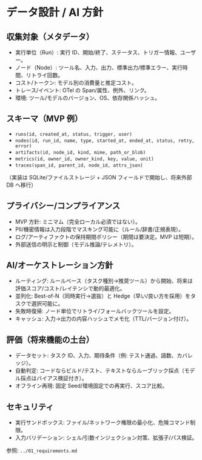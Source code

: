 # データ設計 / AI 方針

## 収集対象（メタデータ）
- 実行単位（Run）: 実行 ID、開始/終了、ステータス、トリガー情報、ユーザー。
- ノード（Node）: ツール名、入力、出力、標準出力/標準エラー、実行時間、リトライ回数。
- コスト/トークン: モデル別の消費量と推定コスト。
- トレース/イベント: OTel の Span/属性、例外、リンク。
- 環境: ツール/モデルのバージョン、OS、依存関係ハッシュ。

## スキーマ（MVP 例）
- `runs(id, created_at, status, trigger, user)`
- `nodes(id, run_id, name, type, started_at, ended_at, status, retry, error)`
- `artifacts(id, node_id, kind, mime, path_or_blob)`
- `metrics(id, owner_id, owner_kind, key, value, unit)`
- `traces(span_id, parent_id, node_id, attrs_json)`

（実装は SQLite/ファイルストレージ + JSON フィールドで開始し、将来外部 DB へ移行）

## プライバシー/コンプライアンス
- MVP 方針: ミニマム（完全ローカル必須ではない）。
- PII/機密情報は入力段階でマスキング可能に（ルール/辞書/正規表現）。
- ログ/アーティファクトの保持期間ポリシー（期間は要決定。MVP は短期）。
- 外部送信の明示と制御（モデル推論/テレメトリ）。

## AI/オーケストレーション方針
- ルーティング: ルールベース（タスク種別→推奨ツール）から開始、将来は評価スコア/コスト/レイテンシで動的最適化。
- 並列化: Best-of-N（同時実行→選抜）と Hedge（早い/良い方を採用）をタスクで選択可能に。
- 失敗時復帰: ノード単位でリトライ/フォールバックツールを設定。
- キャッシュ: 入力→出力の内容ハッシュでメモ化（TTL/バージョン付け）。

## 評価（将来機能の土台）
- データセット: タスク ID、入力、期待条件（例: テスト通過、語数、カバレッジ）。
- 自動判定: コードならビルド/テスト、テキストならルーブリック採点（モデル採点はバイアス検証付き）。
- オフライン再現: 固定 Seed/環境固定での再実行、スコア比較。

## セキュリティ
- 実行サンドボックス: ファイル/ネットワーク権限の最小化、危険コマンド制限。
- 入力バリデーション: シェル/引数インジェクション対策、拡張子/パス検証。

参照: `../01_requirements.md`
